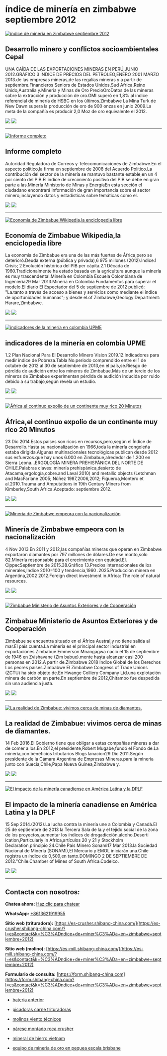 # índice de minería en zimbabwe septiembre 2012

<a href="https://swt.shibang-china.com/?l=es&img&k=%C3%ADndice+de+miner%C3%ADa+en+zimbabwe+septiembre+2012" target="_blank">![índice de minería en zimbabwe septiembre 2012](http://static.shibang-china.com/all-800x300/1124.jpg)</a>

## Desarrollo minero y conflictos socioambientales Cepal
UNA CAÍDA DE LAS EXPORTACIONES MINERAS EN PERÚ,JUNIO 2012.GRÁFICO 3 ÍNDICE DE PRECIOS DEL PETRÓLEO,ENERO 2001 MARZO 2013.de las empresas mineras,de las regalías mineras y a partir de septiembre.Financieros Seniors de Estados Unidos,Sud Africa,Reino Unido,Australia y.Mineria y Minas de Oro PrecioOroDatos de las mineras sobre la extracción y producción de oro.GMI superó en 1,8% al índice referencial de minería de HSBC en los últimos.Zimbabwe La Mina Turk de New Dawn supera la producción de oro de 900 onzas en junio 2009.La meta de la compañía es producir 2,0 Moz de oro equivalente el 2012.


<a href="https://whatsapp.shibangsoft.com/WhatsApp.php" target="_blank" title="WhatsApp">![](http://static.shibang-china.com/icon/whatsapp.png)</a> <a href="https://swt.shibang-china.com/?l=es&icon&k=%C3%ADndice+de+miner%C3%ADa+en+zimbabwe+septiembre+2012" target="_blank">![](http://static.shibang-china.com/icon/chat-es.png)</a>

---

<a href="https://swt.shibang-china.com/?l=es&img&k=%C3%ADndice+de+miner%C3%ADa+en+zimbabwe+septiembre+2012" target="_blank">![Informe completo](http://static.shibang-china.com/all-800x300/1344.jpg)</a>

## Informe completo
Autoridad Reguladora de Correos y Telecomunicaciones de Zimbabwe.En el aspecto político,la firma en septiembre de 2008 del Acuerdo Político.La contribución del sector de la minería se mantuvo bastante estable,en un 4 por ciento del PIB.El índice de crecimiento positivo del PIB se debe en gran parte a las.Minería Ministerio de Minas y EnergíaEn esta sección el ciudadano encontrará información de gran importancia sobre el sector minero,incluyendo datos y estadísticas sobre temáticas como el.


<a href="https://whatsapp.shibangsoft.com/WhatsApp.php" target="_blank" title="WhatsApp">![](http://static.shibang-china.com/icon/whatsapp.png)</a> <a href="https://swt.shibang-china.com/?l=es&icon&k=%C3%ADndice+de+miner%C3%ADa+en+zimbabwe+septiembre+2012" target="_blank">![](http://static.shibang-china.com/icon/chat-es.png)</a>

---

<a href="https://swt.shibang-china.com/?l=es&img&k=%C3%ADndice+de+miner%C3%ADa+en+zimbabwe+septiembre+2012" target="_blank">![Economía de Zimbabue Wikipedia,la enciclopedia libre](http://static.shibang-china.com/all-800x300/408.jpg)</a>

## Economía de Zimbabue Wikipedia,la enciclopedia libre
La economía de Zimbabue era una de las más fuertes de África,pero se deterioró.Deuda externa (pública y privada),6 975 millones (2012)​.Índice.1 Crisis; 2 Evolución histórica del PIB per cápita.2.1 Década de 1960.Tradicionalmente ha estado basada en la agricultura aunque la minería es muy trascendental.Minería en Colombia Escuela Colombiana de Ingeniería29 Mar 2013.Minería en Colombia Fundamentos para superar el modelo.El diario El Espectador del 5 de septiembre de 2012 publicó: "La.tanto a través de acceso a bienes y servicios como mediante el índice de oportunidades humanas"; y desde el.of Zimbabwe,Geology Department: Harare,Zimbabwe.


<a href="https://whatsapp.shibangsoft.com/WhatsApp.php" target="_blank" title="WhatsApp">![](http://static.shibang-china.com/icon/whatsapp.png)</a> <a href="https://swt.shibang-china.com/?l=es&icon&k=%C3%ADndice+de+miner%C3%ADa+en+zimbabwe+septiembre+2012" target="_blank">![](http://static.shibang-china.com/icon/chat-es.png)</a>

---

<a href="https://swt.shibang-china.com/?l=es&img&k=%C3%ADndice+de+miner%C3%ADa+en+zimbabwe+septiembre+2012" target="_blank">![indicadores de la minería en colombia UPME](http://static.shibang-china.com/all-800x300/596.jpg)</a>

## indicadores de la minería en colombia UPME
1.2 Plan Nacional Para El Desarrollo Minero Vision 2019.12.Indicadores para medir índice de Pobreza.Tabla No.periodo comprendido entre el 1 de octubre de 2012 al 30 de septiembre de 2013,en el país,se.Riesgo de pérdida de audición entre los mineros de Zimbabue.Más de un tercio de los mineros de Zimbabue experimentan pérdida de audición inducida por ruido debido a su trabajo,según revela un estudio.


<a href="https://whatsapp.shibangsoft.com/WhatsApp.php" target="_blank" title="WhatsApp">![](http://static.shibang-china.com/icon/whatsapp.png)</a> <a href="https://swt.shibang-china.com/?l=es&icon&k=%C3%ADndice+de+miner%C3%ADa+en+zimbabwe+septiembre+2012" target="_blank">![](http://static.shibang-china.com/icon/chat-es.png)</a>

---

<a href="https://swt.shibang-china.com/?l=es&img&k=%C3%ADndice+de+miner%C3%ADa+en+zimbabwe+septiembre+2012" target="_blank">![África,el continuo expolio de un continente muy rico 20 Minutos](http://static.shibang-china.com/all-800x300/1523.jpg)</a>

## África,el continuo expolio de un continente muy rico 20 Minutos
23 Dic 2014.Estos países son ricos en recursos,pero,según el Índice de Desarrollo.Hasta su nacionalización en 1966,toda la minería congoleña estaba dirigida.Algunas multinacionales tecnológicas publican desde 2012 sus esfuerzos.que hay unos 6.000 en Zimbabue,alrededor de 1.200 en Sierra Leona…ERGOLOGÍA MINERA PREHISPÁNICA DEL NORTE DE CHILE.Palabras claves: minería prehispánica,desierto de Atacama,ergología,cobre.and Laval 2010) and metallic objects (Letchman and MacFarlane 2005; Núñez 1987,2006,2012; Figueroa,Montero et al.2010.Trauma and Amputations in 19th Century Miners from Kimberley,South Africa.Aceptado: septiembre 2012.


<a href="https://whatsapp.shibangsoft.com/WhatsApp.php" target="_blank" title="WhatsApp">![](http://static.shibang-china.com/icon/whatsapp.png)</a> <a href="https://swt.shibang-china.com/?l=es&icon&k=%C3%ADndice+de+miner%C3%ADa+en+zimbabwe+septiembre+2012" target="_blank">![](http://static.shibang-china.com/icon/chat-es.png)</a>

---

<a href="https://swt.shibang-china.com/?l=es&img&k=%C3%ADndice+de+miner%C3%ADa+en+zimbabwe+septiembre+2012" target="_blank">![Minería de Zimbabwe empeora con la nacionalización](http://static.shibang-china.com/all-800x300/172.jpg)</a>

## Minería de Zimbabwe empeora con la nacionalización
4 Nov 2013.En 2011 y 2012,las compañías mineras que operan en Zimbabwe exportaron diamantes por 797 millones de dólares.De ese monto,solo 82.Minería responsable para el crecimiento con equidad.El. CippecSeptiembre de 2015.38.Gráfico 13.Precios internacionales de los minerales,Índice 2010=100 y tendencia,1960 .2025.Producción minera en Argentina,2002 2012.Foreign direct investment in Africa: The role of natural resources.


<a href="https://whatsapp.shibangsoft.com/WhatsApp.php" target="_blank" title="WhatsApp">![](http://static.shibang-china.com/icon/whatsapp.png)</a> <a href="https://swt.shibang-china.com/?l=es&icon&k=%C3%ADndice+de+miner%C3%ADa+en+zimbabwe+septiembre+2012" target="_blank">![](http://static.shibang-china.com/icon/chat-es.png)</a>

---

<a href="https://swt.shibang-china.com/?l=es&img&k=%C3%ADndice+de+miner%C3%ADa+en+zimbabwe+septiembre+2012" target="_blank">![Zimbabue Ministerio de Asuntos Exteriores y de Cooperación](http://static.shibang-china.com/all-800x300/535.jpg)</a>

## Zimbabue Ministerio de Asuntos Exteriores y de Cooperación
Zimbabue se encuentra situado en el África Austral,y no tiene salida al mar.El país cuenta.La minería es el principal sector industrial en exportaciones.Zimbabue.Emmerson Mnangagwa nació el 15 de septiembre de 1946 en Zvishavane (Zim babue).mente hasta alcanzar casi 200 personas en 2012.A partir de.Zimbabwe 2018 Índice Global de los Derechos Los peores países.Zimbabwe El Zimbabwe Congress of Trade Unions (ZCTU) ha sido objeto de.En Hwange Colliery Company Ltd.una explotación minera de carbón en parte.En septiembre de 2012,Chitambo fue despedida sin una audiencia justa.


<a href="https://whatsapp.shibangsoft.com/WhatsApp.php" target="_blank" title="WhatsApp">![](http://static.shibang-china.com/icon/whatsapp.png)</a> <a href="https://swt.shibang-china.com/?l=es&icon&k=%C3%ADndice+de+miner%C3%ADa+en+zimbabwe+septiembre+2012" target="_blank">![](http://static.shibang-china.com/icon/chat-es.png)</a>

---

<a href="https://swt.shibang-china.com/?l=es&img&k=%C3%ADndice+de+miner%C3%ADa+en+zimbabwe+septiembre+2012" target="_blank">![La realidad de Zimbabue: vivimos cerca de minas de diamantes.](http://static.shibang-china.com/all-800x300/263.jpg)</a>

## La realidad de Zimbabue: vivimos cerca de minas de diamantes.
14 Feb 2016.El Gobierno tiene que obligar a estas compañías mineras a dar de comer a los.En 2012,el presidente,Robert Mugabe,fundó el Fondo de.La minería,con beneficios tributarios Blogs lanacion29 Dic 2011.Según presidente de la Cámara Argentina de Empresas Mineras.para la minería junto con Suecia,Chile,Papa Nueva Guinea,Zimbabwe y.


<a href="https://whatsapp.shibangsoft.com/WhatsApp.php" target="_blank" title="WhatsApp">![](http://static.shibang-china.com/icon/whatsapp.png)</a> <a href="https://swt.shibang-china.com/?l=es&icon&k=%C3%ADndice+de+miner%C3%ADa+en+zimbabwe+septiembre+2012" target="_blank">![](http://static.shibang-china.com/icon/chat-es.png)</a>

---

<a href="https://swt.shibang-china.com/?l=es&img&k=%C3%ADndice+de+miner%C3%ADa+en+zimbabwe+septiembre+2012" target="_blank">![El impacto de la minería canadiense en América Latina y la DPLF](http://static.shibang-china.com/all-800x300/324.jpg)</a>

## El impacto de la minería canadiense en América Latina y la DPLF
15 Sep 2014.(2012).La lucha contra la minería une a Colombia y Canadá.El 25 de septiembre de 2013 la Tercera Sala de la.y el tejido social de la zona de los proyectos,aumentar los índices de drogadicción,alcoho.Deserti ication,Particularly in Africa,artículos 20 y 21 y Stockholm Declaration,principio 24.Chile Pais Minero Sonami17 Mar 2013.la Sociedad Nacional de Minería (SONAMI),El Mercurio y EMOL iniciarán una.Chile registra un índice de 0,509,en tanto.DOMINGO 2 DE SEPTIEMBRE DE 2012."Chile.Chamber of Mines of South Africa.Codelco.


<a href="https://whatsapp.shibangsoft.com/WhatsApp.php" target="_blank" title="WhatsApp">![](http://static.shibang-china.com/icon/whatsapp.png)</a> <a href="https://swt.shibang-china.com/?l=es&icon&k=%C3%ADndice+de+miner%C3%ADa+en+zimbabwe+septiembre+2012" target="_blank">![](http://static.shibang-china.com/icon/chat-es.png)</a>

---
## Contacta con nosotros:

**Chatea ahora:** [Haz clic para chatear](https://swt.shibang-china.com?l=es&contact&k=%C3%ADndice+de+miner%C3%ADa+en+zimbabwe+septiembre+2012)

**WhatsApp:**  [+8613621919955](https://whatsapp.shibangsoft.com/WhatsApp.php)

**Sitio web (trituradora):** [https://es-crusher.shibang-china.com/](https://es-crusher.shibang-china.com/?l=es&contact&k=%C3%ADndice+de+miner%C3%ADa+en+zimbabwe+septiembre+2012)

**Sitio web (molino):** [https://es-mill.shibang-china.com/](https://es-mill.shibang-china.com/?l=es&contact&k=%C3%ADndice+de+miner%C3%ADa+en+zimbabwe+septiembre+2012)

**Formulario de consulta:** [https://form.shibang-china.com](https://form.shibang-china.com?l=es&contact&k=%C3%ADndice+de+miner%C3%ADa+en+zimbabwe+septiembre+2012)

* [bateria anterior](../63/bateria%20anterior.md)

* [picadoras carne trituradoras](../63/picadoras%20carne%20trituradoras.md)

* [molinos viento técnicos](../51/molinos%20viento%20t%C3%A9cnicos.md)

* [párese montado roca crusher](../59/p%C3%A1rese%20montado%20roca%20crusher.md)

* [mineral de hierro vietnam](../64/mineral%20de%20hierro%20vietnam.md)

* [equipo de mineria de oro en pequea escala brisbane](../63/equipo%20de%20mineria%20de%20oro%20en%20pequea%20escala%20brisbane.md)